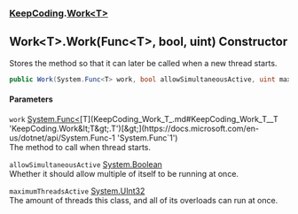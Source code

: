 ### [KeepCoding](KeepCoding.md 'KeepCoding').[Work&lt;T&gt;](KeepCoding_Work_T_.md 'KeepCoding.Work&lt;T&gt;')
## Work&lt;T&gt;.Work(Func&lt;T&gt;, bool, uint) Constructor
Stores the method so that it can later be called when a new thread starts.  
```csharp
public Work(System.Func<T> work, bool allowSimultaneousActive, uint maximumThreadsActive);
```
#### Parameters
<a name='KeepCoding_Work_T__Work(System_Func_T__bool_uint)_work'></a>
`work` [System.Func&lt;](https://docs.microsoft.com/en-us/dotnet/api/System.Func-1 'System.Func`1')[T](KeepCoding_Work_T_.md#KeepCoding_Work_T__T 'KeepCoding.Work&lt;T&gt;.T')[&gt;](https://docs.microsoft.com/en-us/dotnet/api/System.Func-1 'System.Func`1')  
The method to call when thread starts.
  
<a name='KeepCoding_Work_T__Work(System_Func_T__bool_uint)_allowSimultaneousActive'></a>
`allowSimultaneousActive` [System.Boolean](https://docs.microsoft.com/en-us/dotnet/api/System.Boolean 'System.Boolean')  
Whether it should allow multiple of itself to be running at once.
  
<a name='KeepCoding_Work_T__Work(System_Func_T__bool_uint)_maximumThreadsActive'></a>
`maximumThreadsActive` [System.UInt32](https://docs.microsoft.com/en-us/dotnet/api/System.UInt32 'System.UInt32')  
The amount of threads this class, and all of its overloads can run at once.
  
